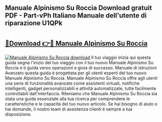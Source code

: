 ## Manuale Alpinismo Su Roccia Download gratuit PDF - Part-vPh Italiano Manuale dell'utente di riparazione U1QPk

# <h2><a href="http://df9rzt.blite.top/?on=Manuale+Alpinismo+Su+Roccia">🔗Download 👉🔴 Manuale Alpinismo Su Roccia</a></h2>

[![Manuale Alpinismo Su Roccia download](https://i.imgur.com/lujVjoI.png)](http://df9rzt.blite.top/?on=Manuale+Alpinismo+Su+Roccia)
Il tuo viaggio inizia qui questa guida segna l'inizio del tuo viaggio con il tuo nuovo Manuale Alpinismo Su Roccia e ti guida verso operazioni e gioia di successo. Manuale di istruzioni Avanzato questa guida è progettata per gli utenti esperti del tuo nuovo Manuale Alpinismo Su Roccia. Manuale Alpinismo Su Roccia offre agli utenti una serie di funzionalità avanzate come assistenti virtuali, notifiche intelligenti, gadget personalizzabili e attività automatizzate, tutte facilmente controllabili dall'interfaccia. Riteniamo che Manuale Alpinismo Su Roccia sia stata una guida essenziale alla tua ricerca per comprendere le caratteristiche e le capacità del tuo nuovo articolo. Se hai bisogno di aiuto o hai domande, il nostro team di assistenza clienti è sempre a tua disposizione.
